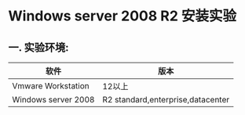 # Windows server 2008 R2 安装实验

## 一. 实验环境:

|软件|版本|
|----|----|
|Vmware Workstation| 12以上 |
|Windows server 2008| R2 standard,enterprise,datacenter|

